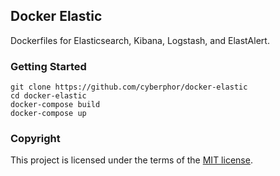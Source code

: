 ## Docker Elastic
Dockerfiles for Elasticsearch, Kibana, Logstash, and ElastAlert. 

### Getting Started
```
git clone https://github.com/cyberphor/docker-elastic
cd docker-elastic
docker-compose build
docker-compose up
```

### Copyright
This project is licensed under the terms of the [MIT license](/LICENSE).

